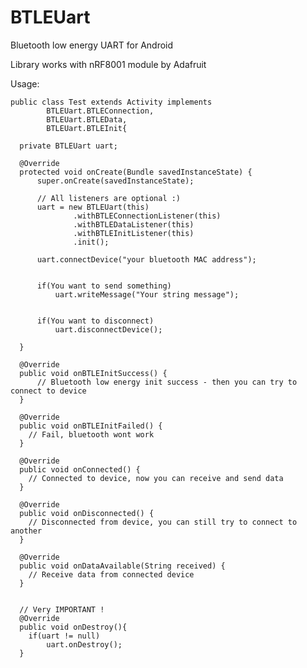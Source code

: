 # BTLEUart
Bluetooth low energy UART for Android

Library works with nRF8001 module by Adafruit


Usage:


    public class Test extends Activity implements
            BTLEUart.BTLEConnection,
            BTLEUart.BTLEData,
            BTLEUart.BTLEInit{
            
      private BTLEUart uart;

      @Override
      protected void onCreate(Bundle savedInstanceState) {
          super.onCreate(savedInstanceState);

          // All listeners are optional :) 
          uart = new BTLEUart(this)
                  .withBTLEConnectionListener(this)
                  .withBTLEDataListener(this)
                  .withBTLEInitListener(this)
                  .init();

          uart.connectDevice("your bluetooth MAC address");


          if(You want to send something)
              uart.writeMessage("Your string message");


          if(You want to disconnect)
              uart.disconnectDevice();

      }

      @Override
      public void onBTLEInitSuccess() {
          // Bluetooth low energy init success - then you can try to connect to device
      }

      @Override
      public void onBTLEInitFailed() {
        // Fail, bluetooth wont work
      }

      @Override
      public void onConnected() {
        // Connected to device, now you can receive and send data
      }

      @Override
      public void onDisconnected() {
        // Disconnected from device, you can still try to connect to another
      }

      @Override
      public void onDataAvailable(String received) {
        // Receive data from connected device
      }
      
      
      // Very IMPORTANT !
      @Override
      public void onDestroy(){
        if(uart != null)
            uart.onDestroy();
      }
      
